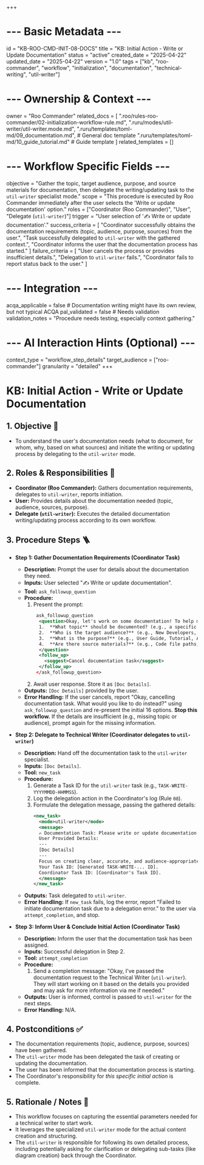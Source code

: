 +++
# --- Basic Metadata ---
id = "KB-ROO-CMD-INIT-08-DOCS"
title = "KB: Initial Action - Write or Update Documentation"
status = "active"
created_date = "2025-04-22"
updated_date = "2025-04-22"
version = "1.0"
tags = ["kb", "roo-commander", "workflow", "initialization", "documentation", "technical-writing", "util-writer"]

# --- Ownership & Context ---
owner = "Roo Commander"
related_docs = [
    ".roo/rules-roo-commander/02-initialization-workflow-rule.md",
    ".ruru/modes/util-writer/util-writer.mode.md",
    ".ruru/templates/toml-md/09_documentation.md", # General doc template
    ".ruru/templates/toml-md/10_guide_tutorial.md" # Guide template
]
related_templates = []

# --- Workflow Specific Fields ---
objective = "Gather the topic, target audience, purpose, and source materials for documentation, then delegate the writing/updating task to the `util-writer` specialist mode."
scope = "This procedure is executed by Roo Commander immediately after the user selects the 'Write or update documentation' option."
roles = ["Coordinator (Roo Commander)", "User", "Delegate (`util-writer`)"]
trigger = "User selection of '✍️ Write or update documentation'."
success_criteria = [
    "Coordinator successfully obtains the documentation requirements (topic, audience, purpose, sources) from the user.",
    "Task successfully delegated to `util-writer` with the gathered context.",
    "Coordinator informs the user that the documentation process has started."
]
failure_criteria = [
    "User cancels the process or provides insufficient details.",
    "Delegation to `util-writer` fails.",
    "Coordinator fails to report status back to the user."
]

# --- Integration ---
acqa_applicable = false # Documentation writing might have its own review, but not typical ACQA
pal_validated = false # Needs validation
validation_notes = "Procedure needs testing, especially context gathering."

# --- AI Interaction Hints (Optional) ---
context_type = "workflow_step_details"
target_audience = ["roo-commander"]
granularity = "detailed"
+++

# KB: Initial Action - Write or Update Documentation

## 1. Objective 🎯
*   To understand the user's documentation needs (what to document, for whom, why, based on what sources) and initiate the writing or updating process by delegating to the `util-writer` mode.

## 2. Roles & Responsibilities 👤
*   **Coordinator (Roo Commander):** Gathers documentation requirements, delegates to `util-writer`, reports initiation.
*   **User:** Provides details about the documentation needed (topic, audience, sources, purpose).
*   **Delegate (`util-writer`):** Executes the detailed documentation writing/updating process according to its own workflow.

## 3. Procedure Steps 🪜

*   **Step 1: Gather Documentation Requirements (Coordinator Task)**
    *   **Description:** Prompt the user for details about the documentation they need.
    *   **Inputs:** User selected "✍️ Write or update documentation".
    *   **Tool:** `ask_followup_question`
    *   **Procedure:**
        1.  Present the prompt:
            ```xml
             ask_followup_question
              <question>Okay, let's work on some documentation! To help me delegate this effectively, please provide some details:
              1.  **What topic** should be documented? (e.g., a specific feature, API endpoint, setup process, concept)
              2.  **Who is the target audience?** (e.g., New Developers, End Users, API Consumers)
              3.  **What is the purpose?** (e.g., User Guide, Tutorial, API Reference, README)
              4.  **Are there source materials?** (e.g., Code file paths, task IDs, existing docs, design specs)
              </question>
              <follow_up>
                <suggest>Cancel documentation task</suggest>
              </follow_up>
             </ask_followup_question>
            ```
        2.  Await user response. Store it as `[Doc Details]`.
    *   **Outputs:** `[Doc Details]` provided by the user.
    *   **Error Handling:** If the user cancels, report "Okay, cancelling documentation task. What would you like to do instead?" using `ask_followup_question` and re-present the initial 16 options. **Stop this workflow.** If the details are insufficient (e.g., missing topic or audience), prompt again for the missing information.

*   **Step 2: Delegate to Technical Writer (Coordinator delegates to `util-writer`)**
    *   **Description:** Hand off the documentation task to the `util-writer` specialist.
    *   **Inputs:** `[Doc Details]`.
    *   **Tool:** `new_task`
    *   **Procedure:**
        1.  Generate a Task ID for the `util-writer` task (e.g., `TASK-WRITE-YYYYMMDD-HHMMSS`).
        2.  Log the delegation action in the Coordinator's log (Rule `08`).
        3.  Formulate the delegation message, passing the gathered details:
            ```xml
            <new_task>
              <mode>util-writer</mode>
              <message>
              ✍️ Documentation Task: Please write or update documentation based on the following details.
              User Provided Details:
              ---
              [Doc Details]
              ---
              Focus on creating clear, accurate, and audience-appropriate content. Structure the information logically. Use the specified source materials and ask clarifying questions if needed (via your coordinator). Log your progress in your task file.
              Your Task ID: [Generated TASK-WRITE-... ID].
              Coordinator Task ID: [Coordinator's Task ID].
              </message>
            </new_task>
            ```
    *   **Outputs:** Task delegated to `util-writer`.
    *   **Error Handling:** If `new_task` fails, log the error, report "Failed to initiate documentation task due to a delegation error." to the user via `attempt_completion`, and stop.

*   **Step 3: Inform User & Conclude Initial Action (Coordinator Task)**
    *   **Description:** Inform the user that the documentation task has been assigned.
    *   **Inputs:** Successful delegation in Step 2.
    *   **Tool:** `attempt_completion`
    *   **Procedure:**
        1.  Send a completion message: "Okay, I've passed the documentation request to the Technical Writer (`util-writer`). They will start working on it based on the details you provided and may ask for more information via me if needed."
    *   **Outputs:** User is informed, control is passed to `util-writer` for the next steps.
    *   **Error Handling:** N/A.

## 4. Postconditions ✅
*   The documentation requirements (topic, audience, purpose, sources) have been gathered.
*   The `util-writer` mode has been delegated the task of creating or updating the documentation.
*   The user has been informed that the documentation process is starting.
*   The Coordinator's responsibility for *this specific initial action* is complete.

## 5. Rationale / Notes 🤔
*   This workflow focuses on capturing the essential parameters needed for a technical writer to start work.
*   It leverages the specialized `util-writer` mode for the actual content creation and structuring.
*   The `util-writer` is responsible for following its own detailed process, including potentially asking for clarification or delegating sub-tasks (like diagram creation) back through the Coordinator.